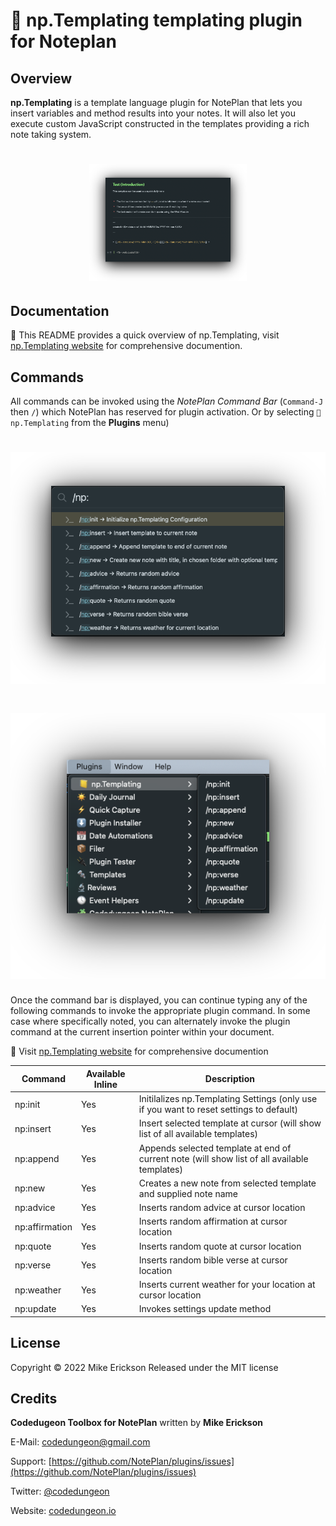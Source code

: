 # 🧩 np.Templating templating plugin for Noteplan

## Overview
**np.Templating** is a template language plugin for NotePlan that lets you insert variables and method results into your notes. It will also let you execute custom JavaScript constructed in the templates providing a rich note taking system.

<h1 align="center">
    <img src="docs/images/npTemplating-intro.png" width="50%" height="50%" alt="np.Templating">
</h1>

## Documentation
📖 This README provides a quick overview of np.Templating, visit [np.Templating website](https://nptemplating-docs.netlify.app/) for comprehensive documention.

## Commands
All commands can be invoked using the _NotePlan Command Bar_ (`Command-J` then ` / `) which NotePlan has reserved for plugin activation. Or by selecting `🧩 np.Templating` from the **Plugins** menu)

<h1 align="center">
    <img src="docs/images/command-bar.png" alt="np.Templating Command Bar">
</h1>

<h1 align="center">
    <img src="docs/images/menu.png" alt="np.Templating Menu">
</h1>

Once the command bar is displayed, you can continue typing any of the following commands to invoke the appropriate plugin command.  In some case where specifically noted, you can alternately invoke the plugin command at the current insertion pointer within your document.

📖 Visit [np.Templating website](https://nptemplating-docs.netlify.app/) for comprehensive documention

| Command                 | Available Inline | Description                                                                                       |
| ----------------------- | ---------------- | ------------------------------------------------------------------------------------------------- |
| np:init                 | Yes       | Initilalizes np.Templating Settings (only use if you want to reset settings to default)                                         |
| np:insert  | Yes               | Insert selected template at cursor (will show list of all available templates)                                    |
| np:append            | Yes        | Appends selected template at end of current note (will show list of all available templates)                                          |
| np:new             | Yes               | Creates a new note from selected template and supplied note name   |
| np:advice             | Yes               | Inserts random advice at cursor location   |
| np:affirmation             | Yes               | Inserts random affirmation at cursor location   |
| np:quote             | Yes               | Inserts random quote at cursor location   |
| np:verse             | Yes               | Inserts random bible verse at cursor location   |
| np:weather             | Yes               | Inserts current weather for your location at cursor location   |
| np:update             | Yes               | Invokes settings update method   |

## License

Copyright &copy; 2022 Mike Erickson
Released under the MIT license

## Credits

**Codedugeon Toolbox for NotePlan** written by **Mike Erickson**

E-Mail: [codedungeon@gmail.com](mailto:codedungeon@gmail.com)

Support: [https://github.com/NotePlan/plugins/issues](https://github.com/NotePlan/plugins/issues)

Twitter: [@codedungeon](http://twitter.com/codedungeon)

Website: [codedungeon.io](http://codedungeon.io)
